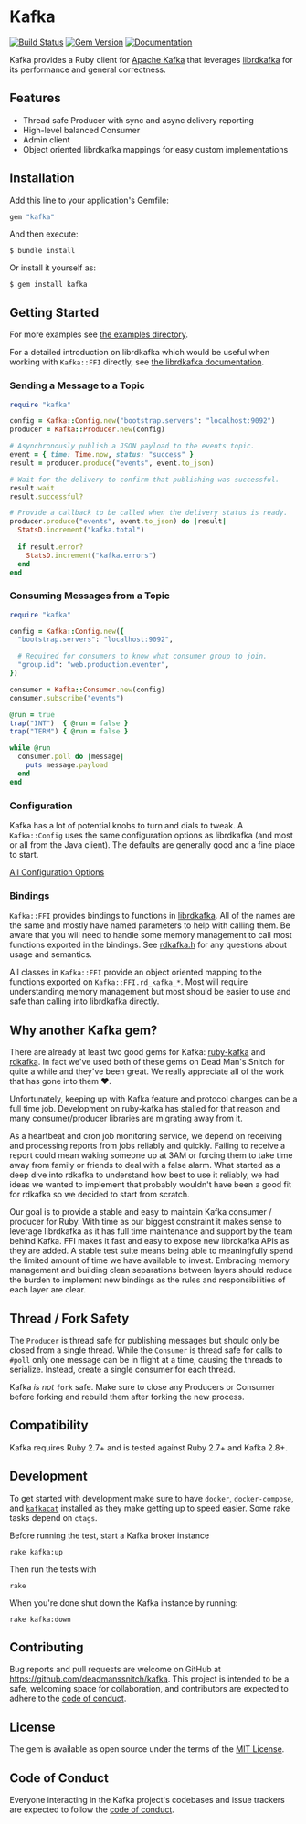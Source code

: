 # Kafka

[![Build Status](https://github.com/deadmanssnitch/kafka/actions/workflows/tests.yml/badge.svg)](https://github.com/deadmanssnitch/kafka/actions/workflows/tests.yml)
[![Gem Version](https://badge.fury.io/rb/kafka.svg)](https://badge.fury.io/rb/kafka)
[![Documentation](https://img.shields.io/badge/-Documentation-success)](https://deadmanssnitch.com/opensource/kafka/docs/)

Kafka provides a Ruby client for [Apache Kafka](https://kafka.apache.org) that
leverages [librdkafka](https://github.com/edenhill/librdkafka) for its
performance and general correctness.

## Features
- Thread safe Producer with sync and async delivery reporting
- High-level balanced Consumer
- Admin client
- Object oriented librdkafka mappings for easy custom implementations

## Installation

Add this line to your application's Gemfile:

```ruby
gem "kafka"
```

And then execute:

    $ bundle install

Or install it yourself as:

    $ gem install kafka

## Getting Started

For more examples see [the examples directory](examples/).

For a detailed introduction on librdkafka which would be useful when working
with `Kafka::FFI` directly, see
[the librdkafka documentation](https://github.com/edenhill/librdkafka/blob/master/INTRODUCTION.md).

### Sending a Message to a Topic

```ruby
require "kafka"

config = Kafka::Config.new("bootstrap.servers": "localhost:9092")
producer = Kafka::Producer.new(config)

# Asynchronously publish a JSON payload to the events topic.
event = { time: Time.now, status: "success" }
result = producer.produce("events", event.to_json)

# Wait for the delivery to confirm that publishing was successful.
result.wait
result.successful?

# Provide a callback to be called when the delivery status is ready.
producer.produce("events", event.to_json) do |result|
  StatsD.increment("kafka.total")
  
  if result.error?
    StatsD.increment("kafka.errors")
  end
end
```

### Consuming Messages from a Topic

```ruby
require "kafka"

config = Kafka::Config.new({
  "bootstrap.servers": "localhost:9092",

  # Required for consumers to know what consumer group to join.
  "group.id": "web.production.eventer",
})

consumer = Kafka::Consumer.new(config)
consumer.subscribe("events")

@run = true
trap("INT")  { @run = false }
trap("TERM") { @run = false }

while @run
  consumer.poll do |message|
    puts message.payload
  end
end
```

### Configuration

Kafka has a lot of potential knobs to turn and dials to tweak. A
`Kafka::Config` uses the same configuration options as librdkafka (and most or
all from the Java client). The defaults are generally good and a fine place to
start.

[All Configuration Options](https://github.com/edenhill/librdkafka/blob/master/CONFIGURATION.md)

### Bindings

`Kafka::FFI` provides bindings to functions in
[librdkafka](https://github.com/edenhill/librdkafka/blob/master/src/rdkafka.h).
All of the names are the same and mostly have named parameters to help with
calling them. Be aware that you will need to handle some memory management to
call most functions exported in the bindings. See
[rdkafka.h](https://github.com/edenhill/librdkafka/blob/master/src/rdkafka.h)
for any questions about usage and semantics.

All classes in `Kafka::FFI` provide an object oriented mapping to the functions
exported on `Kafka::FFI.rd_kafka_*`. Most will require understanding memory
management but most should be easier to use and safe than calling into
librdkafka directly.

## Why another Kafka gem?

There are already at least two good gems for Kafka:
[ruby-kafka](https://github.com/zendesk/ruby-kafka) and
[rdkafka](https://github.com/appsignal/rdkafka-ruby). In fact we've used both
of these gems on Dead Man's Snitch for quite a while and they've been great. We
really appreciate all of the work that has gone into them :heart:.

Unfortunately, keeping up with Kafka feature and protocol changes can be a full
time job. Development on ruby-kafka has stalled for that reason and many
consumer/producer libraries are migrating away from it.

As a heartbeat and cron job monitoring service, we depend on receiving and
processing reports from jobs reliably and quickly. Failing to receive a report
could mean waking someone up at 3AM or forcing them to take time away from
family or friends to deal with a false alarm. What started as a deep dive into
rdkafka to understand how best to use it reliably, we had ideas we wanted to
implement that probably wouldn't have been a good fit for rdkafka so we decided
to start from scratch.

Our goal is to provide a stable and easy to maintain Kafka consumer / producer
for Ruby. With time as our biggest constraint it makes sense to leverage
librdkafka as it has full time maintenance and support by the team behind
Kafka. FFI makes it fast and easy to expose new librdkafka APIs as they are
added. A stable test suite means being able to meaningfully spend the limited
amount of time we have available to invest. Embracing memory management and
building clean separations between layers should reduce the burden to implement
new bindings as the rules and responsibilities of each layer are clear.

## Thread / Fork Safety

The `Producer` is thread safe for publishing messages but should only be closed
from a single thread. While the `Consumer` is thread safe for calls to `#poll`
only one message can be in flight at a time, causing the threads to serialize.
Instead, create a single consumer for each thread.

Kafka _is not_ `fork` safe. Make sure to close any Producers or Consumer before
forking and rebuild them after forking the new process.

## Compatibility

Kafka requires Ruby 2.7+ and is tested against Ruby 2.7+ and Kafka 2.8+.

## Development

To get started with development make sure to have `docker`, `docker-compose`, and
[`kafkacat`](https://github.com/edenhill/kafkacat) installed as they make getting
up to speed easier. Some rake tasks depend on `ctags`.

Before running the test, start a Kafka broker instance

```console
rake kafka:up
```

Then run the tests with
```console
rake
```

When you're done shut down the Kafka instance by running:
```console
rake kafka:down
```

## Contributing

Bug reports and pull requests are welcome on GitHub at
https://github.com/deadmanssnitch/kafka. This project is intended to be a safe,
welcoming space for collaboration, and contributors are expected to adhere to
the [code of conduct](https://github.com/deadmanssnitch/kafka/blob/master/CODE_OF_CONDUCT.md).

## License

The gem is available as open source under the terms of the
[MIT License](https://opensource.org/licenses/MIT).

## Code of Conduct

Everyone interacting in the Kafka project's codebases and issue trackers are
expected to follow the
[code of conduct](https://github.com/deadmanssnitch/kafka/blob/master/CODE_OF_CONDUCT.md).
